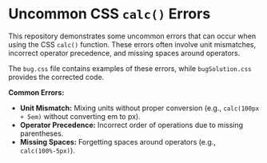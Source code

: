 # Uncommon CSS `calc()` Errors

This repository demonstrates some uncommon errors that can occur when using the CSS `calc()` function.  These errors often involve unit mismatches, incorrect operator precedence, and missing spaces around operators.

The `bug.css` file contains examples of these errors, while `bugSolution.css` provides the corrected code.

**Common Errors:**

* **Unit Mismatch:**  Mixing units without proper conversion (e.g., `calc(100px + 5em)` without converting em to px). 
* **Operator Precedence:** Incorrect order of operations due to missing parentheses.
* **Missing Spaces:** Forgetting spaces around operators (e.g., `calc(100%-5px)`).